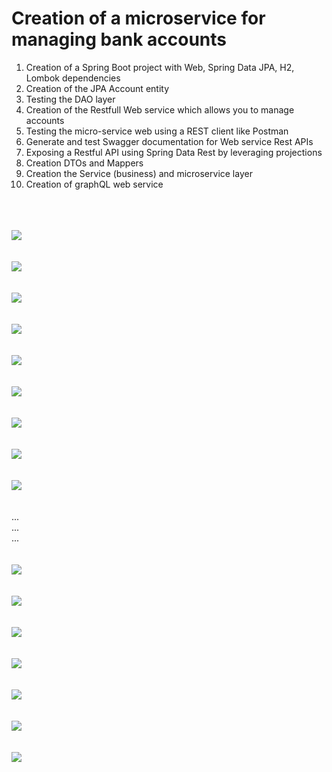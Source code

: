 <h1>Creation of a microservice for managing bank accounts</h1>
<ol>
<li>Creation of a Spring Boot project with Web, Spring Data JPA, H2, Lombok dependencies</li>
<li>Creation of the JPA Account entity</li>
<li>Testing the DAO layer</li>
<li>Creation of the Restfull Web service which allows you to manage accounts</li>
<li>Testing the micro-service web using a REST client like Postman</li>
<li>Generate and test Swagger documentation for Web service Rest APIs</li>
<li>Exposing a Restful API using Spring Data Rest by leveraging projections</li>
<li>Creation DTOs and Mappers</li>
<li>Creation the Service (business) and microservice layer</li>
<li>Creation of graphQL web service</li>
</ol>
<br><br><br>
<img src="captures/1.png"><br><br><br>
<img src="captures/2.png"><br><br><br>
<img src="captures/3.png"><br><br><br>
<img src="captures/4.png"><br><br><br>
<img src="captures/5.png"><br><br><br>
<img src="captures/6.png"><br><br><br>
<img src="captures/7.png"><br><br><br>
<img src="captures/8.png"><br><br><br>
<img src="captures/9.png"><br><br><br>
...<br>
...<br>
...<br><br><br>
<img src="captures/10.png"><br><br><br>
<img src="captures/11.png"><br><br><br>
<img src="captures/12.png"><br><br><br>
<img src="captures/13.png"><br><br><br>
<img src="captures/14.png"><br><br><br>
<img src="captures/15.png"><br><br><br>
<img src="captures/16.png"><br><br><br>